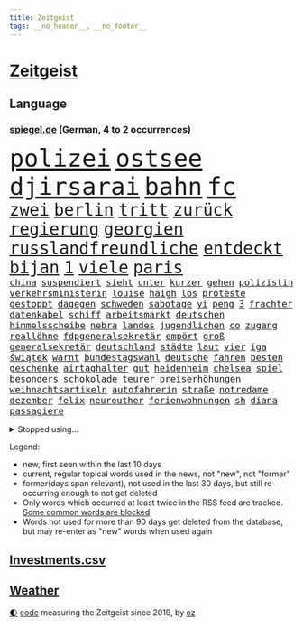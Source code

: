 ```yaml
---
title: Zeitgeist
tags: __no_header__, __no_footer__
---
```


# [Zeitgeist](https://oliz.io/zeitgeist/)

## Language

<h3><a href="https://www.spiegel.de" target="_blank">spiegel.de</a> (German, 4 to 2 occurrences)</h3>
<p style="font-family:monospace">
<span style="font-size:32pt"><a href="news_links.html#polizei" class="current">polizei</a></span>
<span style="font-size:32pt"><a href="news_links.html#ostsee" class="current">ostsee</a></span>
<span style="font-size:32pt"><a href="news_links.html#djirsarai" class="current">djirsarai</a></span>
<span style="font-size:32pt"><a href="news_links.html#bahn" class="current">bahn</a></span>
<span style="font-size:32pt"><a href="news_links.html#fc" class="current">fc</a></span>
<br>
<span style="font-size:22pt"><a href="news_links.html#zwei" class="current">zwei</a></span>
<span style="font-size:22pt"><a href="news_links.html#berlin" class="current">berlin</a></span>
<span style="font-size:22pt"><a href="news_links.html#tritt" class="current">tritt</a></span>
<span style="font-size:22pt"><a href="news_links.html#zurück" class="current">zurück</a></span>
<span style="font-size:22pt"><a href="news_links.html#regierung" class="current">regierung</a></span>
<span style="font-size:22pt"><a href="news_links.html#georgien" class="current">georgien</a></span>
<span style="font-size:22pt"><a href="news_links.html#russlandfreundliche" class="current">russlandfreundliche</a></span>
<span style="font-size:22pt"><a href="news_links.html#entdeckt" class="current">entdeckt</a></span>
<span style="font-size:22pt"><a href="news_links.html#bijan" class="current">bijan</a></span>
<span style="font-size:22pt"><a href="news_links.html#1" class="current">1</a></span>
<span style="font-size:22pt"><a href="news_links.html#viele" class="current">viele</a></span>
<span style="font-size:22pt"><a href="news_links.html#paris" class="current">paris</a></span>
<br>
<span style="font-size:12pt"><a href="news_links.html#china" class="current">china</a></span>
<span style="font-size:12pt"><a href="news_links.html#suspendiert" class="current">suspendiert</a></span>
<span style="font-size:12pt"><a href="news_links.html#sieht" class="current">sieht</a></span>
<span style="font-size:12pt"><a href="news_links.html#unter" class="current">unter</a></span>
<span style="font-size:12pt"><a href="news_links.html#kurzer" class="current">kurzer</a></span>
<span style="font-size:12pt"><a href="news_links.html#gehen" class="current">gehen</a></span>
<span style="font-size:12pt"><a href="news_links.html#polizistin" class="current">polizistin</a></span>
<span style="font-size:12pt"><a href="news_links.html#verkehrsministerin" class="new">verkehrsministerin</a></span>
<span style="font-size:12pt"><a href="news_links.html#louise" class="current">louise</a></span>
<span style="font-size:12pt"><a href="news_links.html#haigh" class="new">haigh</a></span>
<span style="font-size:12pt"><a href="news_links.html#los" class="current">los</a></span>
<span style="font-size:12pt"><a href="news_links.html#proteste" class="current">proteste</a></span>
<span style="font-size:12pt"><a href="news_links.html#gestoppt" class="current">gestoppt</a></span>
<span style="font-size:12pt"><a href="news_links.html#dagegen" class="current">dagegen</a></span>
<span style="font-size:12pt"><a href="news_links.html#schweden" class="current">schweden</a></span>
<span style="font-size:12pt"><a href="news_links.html#sabotage" class="current">sabotage</a></span>
<span style="font-size:12pt"><a href="news_links.html#yi" class="new">yi</a></span>
<span style="font-size:12pt"><a href="news_links.html#peng" class="new">peng</a></span>
<span style="font-size:12pt"><a href="news_links.html#3" class="current">3</a></span>
<span style="font-size:12pt"><a href="news_links.html#frachter" class="current">frachter</a></span>
<span style="font-size:12pt"><a href="news_links.html#datenkabel" class="new">datenkabel</a></span>
<span style="font-size:12pt"><a href="news_links.html#schiff" class="current">schiff</a></span>
<span style="font-size:12pt"><a href="news_links.html#arbeitsmarkt" class="current">arbeitsmarkt</a></span>
<span style="font-size:12pt"><a href="news_links.html#deutschen" class="current">deutschen</a></span>
<span style="font-size:12pt"><a href="news_links.html#himmelsscheibe" class="new">himmelsscheibe</a></span>
<span style="font-size:12pt"><a href="news_links.html#nebra" class="new">nebra</a></span>
<span style="font-size:12pt"><a href="news_links.html#landes" class="current">landes</a></span>
<span style="font-size:12pt"><a href="news_links.html#jugendlichen" class="current">jugendlichen</a></span>
<span style="font-size:12pt"><a href="news_links.html#co" class="current">co</a></span>
<span style="font-size:12pt"><a href="news_links.html#zugang" class="current">zugang</a></span>
<span style="font-size:12pt"><a href="news_links.html#reallöhne" class="new">reallöhne</a></span>
<span style="font-size:12pt"><a href="news_links.html#fdpgeneralsekretär" class="current">fdpgeneralsekretär</a></span>
<span style="font-size:12pt"><a href="news_links.html#empört" class="current">empört</a></span>
<span style="font-size:12pt"><a href="news_links.html#groß" class="current">groß</a></span>
<span style="font-size:12pt"><a href="news_links.html#generalsekretär" class="current">generalsekretär</a></span>
<span style="font-size:12pt"><a href="news_links.html#deutschland" class="current">deutschland</a></span>
<span style="font-size:12pt"><a href="news_links.html#städte" class="current">städte</a></span>
<span style="font-size:12pt"><a href="news_links.html#laut" class="current">laut</a></span>
<span style="font-size:12pt"><a href="news_links.html#vier" class="current">vier</a></span>
<span style="font-size:12pt"><a href="news_links.html#iga" class="current">iga</a></span>
<span style="font-size:12pt"><a href="news_links.html#świątek" class="current">świątek</a></span>
<span style="font-size:12pt"><a href="news_links.html#warnt" class="current">warnt</a></span>
<span style="font-size:12pt"><a href="news_links.html#bundestagswahl" class="current">bundestagswahl</a></span>
<span style="font-size:12pt"><a href="news_links.html#deutsche" class="current">deutsche</a></span>
<span style="font-size:12pt"><a href="news_links.html#fahren" class="current">fahren</a></span>
<span style="font-size:12pt"><a href="news_links.html#besten" class="current">besten</a></span>
<span style="font-size:12pt"><a href="news_links.html#geschenke" class="current">geschenke</a></span>
<span style="font-size:12pt"><a href="news_links.html#airtaghalter" class="new">airtaghalter</a></span>
<span style="font-size:12pt"><a href="news_links.html#gut" class="current">gut</a></span>
<span style="font-size:12pt"><a href="news_links.html#heidenheim" class="current">heidenheim</a></span>
<span style="font-size:12pt"><a href="news_links.html#chelsea" class="current">chelsea</a></span>
<span style="font-size:12pt"><a href="news_links.html#spiel" class="current">spiel</a></span>
<span style="font-size:12pt"><a href="news_links.html#besonders" class="current">besonders</a></span>
<span style="font-size:12pt"><a href="news_links.html#schokolade" class="current">schokolade</a></span>
<span style="font-size:12pt"><a href="news_links.html#teurer" class="current">teurer</a></span>
<span style="font-size:12pt"><a href="news_links.html#preiserhöhungen" class="new">preiserhöhungen</a></span>
<span style="font-size:12pt"><a href="news_links.html#weihnachtsartikeln" class="new">weihnachtsartikeln</a></span>
<span style="font-size:12pt"><a href="news_links.html#autofahrerin" class="current">autofahrerin</a></span>
<span style="font-size:12pt"><a href="news_links.html#straße" class="current">straße</a></span>
<span style="font-size:12pt"><a href="news_links.html#notredame" class="current">notredame</a></span>
<span style="font-size:12pt"><a href="news_links.html#dezember" class="current">dezember</a></span>
<span style="font-size:12pt"><a href="news_links.html#felix" class="current">felix</a></span>
<span style="font-size:12pt"><a href="news_links.html#neureuther" class="new">neureuther</a></span>
<span style="font-size:12pt"><a href="news_links.html#ferienwohnungen" class="new">ferienwohnungen</a></span>
<span style="font-size:12pt"><a href="news_links.html#sh" class="new">sh</a></span>
<span style="font-size:12pt"><a href="news_links.html#diana" class="current">diana</a></span>
<span style="font-size:12pt"><a href="news_links.html#passagiere" class="current">passagiere</a></span>
</p>
<details>
<summary>Stopped using...</summary>
<p class="former" style="font-size:12pt">
19(1499) erklärung(1499) rassismus(1499) carsten(1498) mittelmeer(1498) rest(1498) verschoben(1497) anne(1496) entwicklungen(1496) welchem(1496) 12(1495) planen(1495) street(1495) zurzeit(1495) überwinden(1495) portugal(1494) respekt(1494) stärken(1494) stärker(1494) 2000(1493) 6(1493) eng(1493) gelegt(1493) kündigte(1493) lastwagen(1493) mordes(1493) tschechien(1493) umwelt(1493) ungewöhnlich(1493) übersicht(1493) emmanuel(1492) erwägt(1492) fielen(1492) nationalspieler(1492) persönliche(1492) verschärfen(1492) einstieg(1491) erdoğan(1491) hinaus(1491) lehnen(1491) ließen(1491) räumen(1491) twitter(1491) tötet(1491) verpassen(1491) 150(1490) alexej(1490) miteinander(1490) nawalny(1490) vermehrt(1490) debakel(1489) meint(1489) tests(1489) wären(1489) erinnern(1488) plus(1488) schoss(1488) griff(1487) schweigen(1487) verfügung(1487) geflüchteten(1486) mengen(1486) pocht(1486) wälder(1486) beteiligt(1485) nerven(1485) anteil(1484) vorsprung(1484) erlitt(1483) toter(1483) irak(1482) jüngere(1482) netzwerk(1482) venezuela(1481) geräte(1480) gering(1479) schwierig(1479) zweimal(1478) geprägt(1477) italienischen(1477) ministerpräsidentin(1477) gaben(1476) gang(1476) anzeichen(1473) schrecken(1473) skeptisch(1473) spenden(1470) ältere(1468) em(1467) top(1467) gelandet(1463) klasse(1459) dutzend(1455) teuren(1444) leiter(1416) josef(1357) autobahnen(1353) gebeten(1319) geehrt(1302) fußballstar(1285) abgegeben(1273) videoaufnahmen(1258) stundenlang(1238) verdi(1237) verbunden(1217) cup(1213) wellen(1196) kollision(1189) 700(1181) ukrainischer(1181) grünenpolitiker(1128) zeitpunkt(1116) gestört(1101) russisches(1100) ungewöhnliche(1100) seltene(1079) dutzenden(1077) loch(1073) emotional(1066) geheimdienst(1059) ukrainer(1056) hochzeit(1050) fördern(1048) gerichte(1032) entführung(1026) schwieriger(1026) spielern(1024) emotionalen(1013) überzeugung(1013) streik(1012) heißen(1005) brandenburger(979) iranische(965) patrick(965) rezession(965) dilemma(954) wall(947) schwarzes(939) verhängnis(915) ehrt(912) kenia(894) ulrich(894) tierschützer(883) nationale(882) veröffentlichen(881) schwimmen(875) wozu(875) lena(874) neustart(869) partnerin(865) entfernen(862) verzeichnet(862) islamisten(853) kämpferisch(853) zurückhaltung(846) chinesen(844) lebenslange(814) frühjahr(810) tagelang(798) ernährung(794) ersetzt(787) stemmen(784) eingriff(780) emissionen(779) begegnung(778) grenzgebiet(777) 300000(766) kohl(748) flugabwehr(733) einstige(727) liberale(723) steigern(711) tauchte(697) heimische(685) fahnder(681) vorfälle(679) solcher(675) erlag(673) leistungen(671) springen(669) liebt(655) marode(654) bewertet(636) uhren(630) ausflug(624) höhepunkt(614) björn(611) höcke(611) lübeck(600) parlamentswahlen(597) diplomatische(595) angelegenheit(592) beides(592) spiegeltalk(588) 13jährige(584) gesundheitlichen(579) staatsschutz(573) amtsinhaber(570) durften(568) fisch(566) vergeltung(558) spektakulär(553) rechtsextremismus(551) florenz(548) auswirken(547) zoll(547) iphones(546) hamm(538) mahnen(538) anschlägen(537) bitter(529) cool(527) herkunft(523) widerstands(522) fürth(520) drastische(516) interessiert(508) milliardenschweren(508) vorlegen(506) 2013(501) rechtsruck(501) entpuppt(483) nördlich(482) politikerinnen(482) zeitgleich(480) unterscheiden(479) bodensee(477) heim(476) journalistin(476) islamistische(474) sicherheitsmaßnahmen(474) ausbeutung(466) folter(466) stoppte(463) betriebe(462) unerwartete(458) kranke(456) cannabislegalisierung(454) schach(451) negative(448) rucksack(442) stieß(438) ärgert(436) vorgang(429) bayer(428) suv(425) verspottet(425) gastronomie(422) getöteter(416) 1994(414) belästigt(413) auftritte(412) baute(410) verheiratet(410) reifen(409) teslachef(407) version(406) tatverdächtiger(403) unternehmens(401) tabellenführung(398) attentat(390) charkiw(390) kriegen(390) stimmte(389) achtzigerjahre(384) geräumt(377) gewähren(377) enthält(375) positioniert(374) beteuert(371) menschenrechte(371) tennisprofi(369) erkannt(368) perry(366) recep(366) stellten(366) tayyip(366) club(365) aufzeichnungen(364) eminem(363) raser(361) geräten(355) unterschätzt(355) siegerin(353) ruanda(349) bedrängnis(343) bernd(342) figur(342) islamische(341) kalten(339) stuttgarter(336) positives(335) befand(334) mindestlohn(334) großstädten(333) falle(332) ausgedacht(326) oberverwaltungsgericht(325) schimpft(324) schritte(323) oma(318) stromausfall(318) österreicher(316) bill(315) erholt(313) kreise(313) könige(313) high(312) christina(311) begegnen(310) aufgedeckt(309) dahintersteckt(306) aussteigen(304) rast(303) erziehung(299) cdu/csu(298) kinos(298) darsteller(296) michel(296) rückwirkend(293) rüsten(292) wertvolle(291) fehlenden(290) gratuliert(289) milch(288) reichsten(288) gespendet(287) sap(287) nackte(281) rundfunk(281) erobert(280) konflikts(280) terrormiliz(279) harvey(276) parkinson(274) gymnasium(272) fragte(269) jena(269) offenbaren(269) polizeibeamte(267) ungarische(267) mitarbeiterin(266) starkoch(263) strategische(263) obst(262) regimes(261) riesiger(261) sohns(260) wahlkampfveranstaltung(260) digitalpakt(259) witwe(259) oberhausen(258) dein(256) auszeit(255) betrunken(255) reklamiert(255) silber(254) stufe(253) unangenehme(252) apples(251) erwirken(250) gleiche(249) ehen(248) eingestochen(248) julija(248) kanadischen(248) nawalnaja(248) jacht(246) dublin(245) ausgebildet(244) erdrutsche(244) flugzeugbauer(244) wildtiere(244) fremden(243) gummibärchen(241) fing(238) jeff(238) tue(237) 21jähriger(236) dominanz(235) schrank(235) alec(233) baldwin(233) fastfoodkette(233) boss(232) schöne(232) schnelles(231) bestanden(228) blamage(228) trümmer(227) wade(227) drittes(226) gesellschaftlichen(223) messerangriff(223) antreibt(222) ressourcen(222) rar(221) spielten(219) rügen(218) schlimmsten(218) knall(216) lebenslanger(216) brutale(215) absurde(214) attraktiv(214) solingen(214) promis(213) steine(213) starkregen(212) bayerischer(211) entbrannt(211) escooter(211) verschleppten(211) größtes(210) abonnenten(208) holz(208) unzulässig(208) luftschlag(207) zehntausend(207) außergewöhnliche(206) bemühen(204) dj(204) morgan(204) süditalien(204) scham(203) wahlkampfauftritt(203) einberufen(202) technologien(202) breitet(201) pérez(200) befanden(199) ewig(199) verbinden(197) zellen(196) telekom(195) militärischer(194) fuchs(193) mau(193) attackierte(192) wandel(192) engagierte(191) unglücklich(191) spiegelspitzengespräch(190) überschwänglich(190) verbrecher(189) hathaway(188) ausgebremst(187) heizt(187) prognosen(187) anwohnern(185) straftat(185) anliegen(184) automaten(184) stationierung(184) beckham(182) films(181) liest(181) durchbrechen(179) faust(178) kooperieren(177) anc(176) g7(176) gene(176) palästinensern(176) kanzlerschaft(175) schärferes(175) überfluss(174) bilden(173) hitzige(173) überflutete(173) lokalen(172) tischtennis(172) fernost(171) kaulitz(171) schulze(171) verletzen(171) weltkriegs(171) begleitung(170) auseinandersetzungen(169) emilia(169) krankenhausreif(169) vergleichen(169) ernten(168) indopazifik(168) meisterin(168) rutschen(168) marschieren(167) angespannte(166) tinder(166) hansestadt(165) schenkte(165) schnauzbart(164) hinrichten(163) salome(163) surabischwili(163) illegaler(162) trainierte(162) zelebriert(162) dresdner(161) ländlichen(161) vergeltungsangriff(161) kreisen(160) verschwundenen(160) kigenerierten(159) basel(158) diebstahls(157) sportgeschichte(157) wahlkampfauftritte(157) wahltag(157) polizeigewalt(156) vergaß(156) koalitionen(155) rekordsumme(155) hunter(153) entgleisung(152) gefüllte(152) love(151) erobern(150) komplex(150) normalen(150) schusswechsel(150) tropensturm(150) mitgliedstaaten(149) staatsbürgerschaft(148) bester(147) neuulm(147) seltenen(147) urlaubsziel(147) usmusiker(147) existieren(146) keir(146) perspektiven(146) starmer(146) beraubt(145) gesteuert(145) aniston(144) big(144) donau(144) psychotherapie(144) räuscher(143) volkes(143) wettkämpfen(143) cruise(141) modi(141) narendra(141) bautzen(140) dschungelcamp(140) gesteinsbrocken(140) intelligence(140) sprangen(140) 28jähriger(139) cocacola(139) netflixdoku(139) ganzer(138) schätzung(138) marina(137) ofen(137) tatsächliche(136) usbasketballerinnen(136) zeug(136) hogan(135) hulk(135) leeren(135) terrorgefahr(135) klimafreundlicher(134) zeichnen(134) gelebt(133) günstig(133) hurrikan(133) steckte(132) verworfen(132) bekamen(131) nuri(131) şahin(131) 39jähriger(130) drehten(130) rico(130) rutschte(130) transfer(130) weiterspielen(130) angelegten(128) bahnhöfen(128) entschädigt(128) entkam(127) wanderer(127) militärexperte(125) fahrerlaubnis(124) trip(124) ikonischen(123) kampfeinsätze(123) lothar(123) offenem(123) zugunsten(123) moniert(122) rettungsschwimmer(121) überzeugte(121) lindern(120) lions(120) three(120) umland(119) unantastbar(119) doppelte(118) jährlich(118) verfangen(118) verübt(118) rekonstruiert(117) schiene(116) verkörpert(116) wappnen(116) nordwesten(115) modus(114) streiken(114) dienstwagen(113) gletscher(112) reuter(112) feminismus(111) reeves(111) 130(109) entdeckungen(109) notoperation(109) spiegelreporterin(109) gazakrieges(108) kreativität(108) routinen(108) verbandschef(108) wettert(108) iron(106) theorie(106) 2040(105) knüpfen(105) mauert(105) ovations(105) riesig(105) standing(105) verließ(105) deutschlandweit(104) elbe(104) kolumbianischen(104) potenzielle(104) skepsis(104) nationalpark(103) umarmungen(103) vizekandidaten(103) 1995(102) detroit(102) phil(102) bodentruppen(101) bruce(101) malaika(101) mihambo(101) angesteckt(100) kripo(100) usraketen(100) vertretern(100) berchtesgaden(99) radio(99) selbstvertrauen(99) stadtfest(99) streits(99) argumentiert(98) cage(98) finger(98) gemobbt(98) lilium(98) nicolas(98) dusche(97) keanu(97) leichenfund(97) telefoniert(97) verfall(97) zweck(97) gangs(96) gefährt(96) hunderten(96) rückruf(96) weggefährten(96) begleitern(95) coronavirus(95) geheimen(95) ludwig(95) scheiterten(95) anwältin(94) idol(94) spdaußenpolitiker(94) 2028(93) agiert(93) drahtzieher(93) lka(93) todesursache(93) umweltkatastrophe(93) bruchsal(92) drohnenangriffen(92) gerissen(92) hinterbliebenen(92) rollt(92) 1241(91) amtskollege(91) aperol(91) dauerkrise(91) gründlich(91) nordkoreanischen(91) oberen(91) redete(91) senate(91) zweig(91) kommentaren(90) obdachlose(90) schadstoffe(90) unterirdische(90) ausgeteilt(89) drückte(89) spektakels(89) zeitreise(89) achse(88) brandanschlägen(88) gleicht(88) japans(88) staatsoberhaupt(88) valley(88) bassist(87) dbbauswahl(87) entlassungen(87) geländegewinne(87) kickl(87) konsens(87) unnötig(87) venezuelas(87) blendender(86) bundesstaates(86) chinesin(86) kehrte(86) verschwörung(86) 1924(85) abschalten(85) ahnungslos(85) beamtinnen(85) englisch(85) gefangenen(85) maduro(85) misshandlung(85) obdachlosigkeit(85) rätselt(85) sabotageakte(85) terroranschlag(85) unterirdisch(85) wellenreiten(85) bizarrer(84) freundinnen(84) ortberg(84) sparpläne(84) vorliebe(84) abgebaut(83) astronomie(83) erschütterten(83) konzernchef(83) ortsbesuch(83) rätselhafter(83) urteilt(83) entführer(82) felsbrocken(82) insolventen(82) kopfschmerzen(82) leichtathletin(82) reiten(82) schönstem(82) teck(82) trübsinn(82) virtuelle(82) überraschen(82) allgemeinen(81) colin(81) cybermobbing(81) farrell(81) generieren(81) haucht(81) mecklenburgvorpommerns(81) meteorit(81) preisgeld(81) sauberem(81) watson(81) gechattet(80) grausiger(80) neumann(80) neutralität(80) ohrfeige(80) portugals(80) schlagartig(80) stahlsparte(80) straflager(80) substanzen(80) wahlempfehlung(80) enthüllung(79) flieht(79) islamfeindliche(79) lick(79) polizeischutz(79) eskalationen(78) moscheen(78) sohnes(78) unterhaltung(78) danny(77) heimdebüt(77) kurzzeitig(77) schuster(77) 48jährige(76) berufliche(76) pestizide(76) quartalszahlen(76) vertagt(76) witze(76) dürr(75) explizit(75) registrieren(75) 71jährige(74) allgemeine(74) eingewechselt(74) nämlich(74) wiegen(74) beeindruckte(73) betäubt(73) regensburger(73) temperatur(73) bauarbeiten(72) fitch(72) gelangt(72) lautstark(72) leonie(72) polnischer(72) unifil(72) unterwandert(72) bundeswehrkaserne(71) dankesrede(71) emmerich(71) gewaltverbrechens(71) glücklosen(71) monarchen(71) mpox(71) umgezogen(71) unwahrheiten(71) variante(71) ausfuhren(70) beeinflussung(70) bekanntheit(70) fläche(70) frauenfeindlichkeit(70) freiburger(70) medizinisches(70) mescal(70) misogynie(70) montana(70) mpoxvariante(70) rückten(70) unbemerkt(70) altar(69) bückte(69) dihk(69) einmarsch(69) eventuell(69) exporteure(69) zimtschnecken(69) ökologischen(69) backofen(68) beratungsunternehmen(68) bundesbildungsministerin(68) mörderin(68) parallelen(68) slot(68) ukrainisches(68) fliegenpilzgift(67) sportwagen(67) springsteen(67) up(67) augsburger(66) bezeichnen(66) catania(66) florentina(66) holzinger(66) anlässlich(65) hochverrats(65) meistermacher(65) starregisseur(65) campingbus(64) dortmunder(64) dürren(64) militärjunta(64) ratifiziert(64) schiebetüren(64) cybertruck(63) erlass(63) explodiert(63) fördert(63) kette(63) nähern(63) vorantreiben(63) festgenommene(62) friedrichshafen(62) legendären(62) mittelklasse(62) nehme(62) burger(61) gebannt(61) gruppenvergewaltigung(61) motherfucker(61) patient(61) schmidbauer(61) synagoge(61) ten(61) warb(61) alarmierten(60) chefarzt(60) deichmann(60) erfurter(60) kollaps(60) kopftuch(60) morrissey(60) rock(60) trudeau(60) ungewiss(60) usgeneral(60) verbrennerpkw(60) anbau(59) auszusetzen(59) elektrisiert(59) reif(59) sobald(59) vorzeitige(59) abschiebepolitik(58) baseballlegende(58) erleichterte(58) höherer(58) neunziger(58) sommerhaus(58) zorniger(58) überlebenskampf(58) angeschossen(57) faschisten(57) heimisch(57) hering(57) schädel(57) solingenanschlag(57) sunset(57) vormonat(57) überfischung(57) gonzález(56) jobbörse(56) stimmzettel(56) wohnkosten(56) autors(55) hasenhüttl(55) inflationsrate(55) wunden(55) distanzierte(54) gespann(54) jeffrey(54) raumfahrtunternehmen(54) seinerseits(54) slam(54) schätzen(53) wettanbieter(53) entsendung(52) getötete(52) leihmutterschaft(52) ermutigen(51) posierte(51) wissenschaftlerin(51) demografie(50) geklaute(50) hofiert(50) hoppenstedt(50) vielzahl(50) bedürfnisse(49) eunutzer(49) flugsaurier(49) fossilien(49) grammygewinner(49) iserlohn(49) jim(49) medienwissenschaftler(49) spiegelinterview(49) verüben(49) berichterstattung(48) iab(48) schummeln(48) spaltet(48) unobericht(48) vorhergesagt(48) bezos(47) konsulat(47) landschaften(47) liebesbrief(47) series(47) teilzeit(47) adrian(46) arbeitgebern(46) nackten(46) quarterback(46) statue(46) wiederauflage(46) elternzeit(45) hoffnungslos(45) oligarchen(45) putsch(45) ragen(45) staatsgebiet(45) amateuraufnahmen(44) saisonsieg(44) schlugen(44) zufriedener(44) bewährungsstrafe(43) büsche(43) falschbehauptung(43) kansas(43) lahmt(43) machete(43) umarmt(43) verstörte(43) bühnen(42) demografische(42) dreieck(42) sicherheitsrat(42) tarifvertrag(42) teilstücke(42) ursprung(42) verletzungspause(42) achillessehne(41) analysten(41) clark(41) ecuador(41) hobby(41) jets(41) maximal(41) megastar(41) mitspielen(41) mutmaßlichem(41) schlagerstar(41) strandkörbe(41) verwundet(41) dieb(40) geistliche(40) pendler(40) unerlaubte(40) hoden(39) neymar(39) veraltet(39) 30jährigen(38) bentheim(38) bösen(38) dokumenten(38) freddie(38) kräften(38) landstriche(38) terrorverdächtigen(38) abschlag(37) artenvielfalt(37) beach(37) gemeinde(37) josefine(37) part(37) putschversuch(37) stärkster(37) westens(37) anzeigen(36) boniface(36) bundespartei(36) eineinhalb(36) félix(36) leverkusens(36) mlb(36) reichten(36) streitigkeiten(36) wnba(36) 19jährige(35) chinageschäft(35) formel1rennen(35) gefüllt(35) guterres(35) hape(35) kerkeling(35) munitionsdepot(35) pickup(35) schalkes(35) schwaches(35) strände(35) unogeneralsekretär(35) unruhig(35) urrutia(35) usedom(35) volkskanzler(35) 1987(34) astronomen(34) ausgeweiteten(34) christiane(34) einreiseversuche(34) gewordenen(34) kelly(34) fdppolitikerin(33) fußballweltmeister(33) geländewagen(33) liberty(33) maisfeld(33) marieagnes(33) ohtani(33) rätselhaft(33) shohei(33) tags(33) djs(32) insolvenzverwalter(32) koalitionsgespräche(32) lanka(32) moers(32) raphael(32) sonderpreis(32) sri(32) antónio(31) aussterben(31) citys(31) freeman(31) ludwigshafener(31) neuwagen(31) pizza(31) wettbewerbs(31) anrainer(30) bananen(30) debattieren(30) hörgeräte(30) klaut(30) prozessbeginn(30) sexualverbrechen(30) winterzeit(30) zeitumstellung(30) augenlicht(29) dungeon(29) hamasmassakers(29) hirntumor(29) lernstress(29) nuzzi(29) tierarten(29) unattraktiver(29) yorkmagazin(29) ängste(29) nebraska(28) oper(28) regierungssitz(28) strafzettel(28) generierte(27) herbstlichen(27) ohrwurm(27) tabellenspitze(27) umdenken(27) veranstaltungen(27) breuer(26) gemischten(26) leonard(26) miese(26) semesterstart(26) sterbehilfe(26) wille(26) houston(25) hörhilfe(25) marburgvirus(25) antoine(24) artensterben(24) atomanlagen(24) championsleaguesieger(24) erfolgsautorin(24) ertrinken(24) gelockt(24) misshandlungen(24) heimfans(23) mcdonald’s(23) mikati(23) najib(23) punk(23) ungeschlagen(23) diskutierte(22) durchführen(22) horrorszenario(22) israellibanonkonflikt(22) menschenrechtsaktivistin(22) spirale(22) akute(21) bamberg(21) destabilisieren(21) entblößt(21) klubwm(21) pilzsammler(21) siebenjährige(21) telefonischen(21) unterzieht(21) wmfinale(21) bewarb(20) eingenommen(20) erkrankten(20) fortan(20) größeres(20) kampfes(20) kurskorrektur(20) rüstungsdeals(20) schränkt(20) songwriter(20) blauhelmmission(19) cyberattacken(19) entsorgt(19) folgenden(19) stagniert(19) usnationalpark(19) irrsinn(18) satellitendaten(18) truppenbewegungen(18) unterschrift(18) uwe(18) zusätzlich(18) aufgebrummt(17) flugtaxistartup(17) irischen(17) kriegswaffen(17) schockierende(17) siegfried(17) eintrag(16) geschichtsbücher(16) glückliche(16) hamasopfer(16) müllteppich(16) naiv(16) neretva(16) priesterin(16) sancta(16) spohr(16) staudamm(16) unofriedenstruppe(16) unosoldaten(16) vorwoche(16) gedeckt(15) kifirma(15) qualifiziert(15) rekordjagd(15) rekordniveau(15) wiederauferstehen(15) wohlwollend(15) wovon(15) anzüglichen(14) brother(14) ferguson(14) promi(14) teslas(14) trommeln(14) zuwanderer(14) bargel(13) kategorien(13) prediger(13) scout(13) strukturellen(13) vicky(13) wirbelstürme(13) fu(12) geschickteste(12) mehrkosten(12) ruin(12) umkrempeln(12) vierköpfige(12) zehen(12) bibel(11) herkunftsländer(11) topverdiener(11)
</p>
</details>
<p>Legend:
<ul>
<li><span class="new">new</span>, first seen within the last 10 days</li>
<li><span class="current">current</span>, regular topical words used in the news, not "new", not "former"</li>
<li><span class="former">former(days span relevant)</span>, not used in the last 30 days, but still re-occurring enough to not get deleted</li>
<li>Only words which occurred at least twice in the RSS feed are tracked. <a href="language/filters.py">Some common words are blocked</a></li>
<li>Words not used for more than 90 days get deleted from the database, but may re-enter as "new" words when used again</li>
</ul>
</p>

## [Investments](investments.html)[.csv](investments.csv)

## [Weather](weather.html)

<footer>
<a href="javascript:toggleTheme()" class="nav">🌓</a>
<a href="https://github.com/ooz/zeitgeist">code</a> measuring the Zeitgeist since 2019, by <a href="https://oliz.io">oz</a>
</footer>
